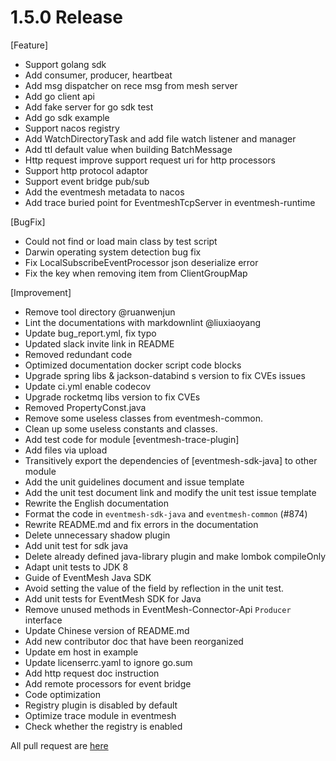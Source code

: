 # 1.5.0 Release

[Feature]

* Support golang sdk
* Add consumer, producer, heartbeat
* Add msg dispatcher on rece msg from mesh server
* Add go client api
* Add fake server for go sdk test
* Add go sdk example
* Support nacos registry
* Add WatchDirectoryTask and add file watch listener and manager
* Add ttl default value when building BatchMessage
* Http request improve support request uri for http processors
* Support http protocol adaptor
* Support event bridge pub/sub
* Add the eventmesh metadata to nacos
* Add trace buried point for EventmeshTcpServer in eventmesh-runtime


[BugFix]
* Could not find or load main class by test script
* Darwin operating system detection bug fix
* Fix LocalSubscribeEventProcessor json deserialize error
* Fix the key when removing item from ClientGroupMap


[Improvement]
* Remove tool directory @ruanwenjun
* Lint the documentations with markdownlint @liuxiaoyang
* Update bug_report.yml, fix typo
* Updated slack invite link in README
* Removed redundant code
* Optimized documentation docker script code blocks
* Upgrade spring libs & jackson-databind s version to fix CVEs issues
* Update ci.yml enable codecov
* Upgrade rocketmq libs version to fix CVEs
* Removed PropertyConst.java
* Remove some useless classes from eventmesh-common.
* Clean up some useless constants and classes.
* Add test code for module [eventmesh-trace-plugin]
* Add files via upload
* Transitively export the dependencies of [eventmesh-sdk-java] to other module
* Add the unit guidelines document and issue template
* Add the unit test document link and modify the unit test issue template
* Rewrite the English documentation
* Format the code in `eventmesh-sdk-java` and `eventmesh-common` (#874)
* Rewrite README.md and fix errors in the documentation
* Delete unnecessary shadow plugin
* Add unit test for sdk java
* Delete already defined java-library plugin and make lombok compileOnly
* Adapt unit tests to JDK 8
* Guide of EventMesh Java SDK
* Avoid setting the value of the field by reflection in the unit test.
* Add unit tests for EventMesh SDK for Java
* Remove unused methods in EventMesh-Connector-Api `Producer` interface
* Update Chinese version of README.md
* Add new contributor doc that have been reorganized
* Update em host in example
* Update licenserrc.yaml to ignore go.sum
* Add http request doc instruction
* Add remote processors for event bridge
* Code optimization
* Registry plugin is disabled by default
* Optimize trace module in eventmesh
* Check whether the registry is enabled

All pull request are [here](https://github.com/apache/incubator-eventmesh/pulls?q=is%3Apr+milestone%3A1.5.0+is%3Aclosed)